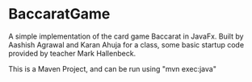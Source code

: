 # BaccaratGame
A simple implementation of the card game Baccarat in JavaFx.
Built by Aashish Agrawal and Karan Ahuja for a class, some basic startup code provided by teacher Mark Hallenbeck.

This is a Maven Project, and can be run using "mvn exec:java"

